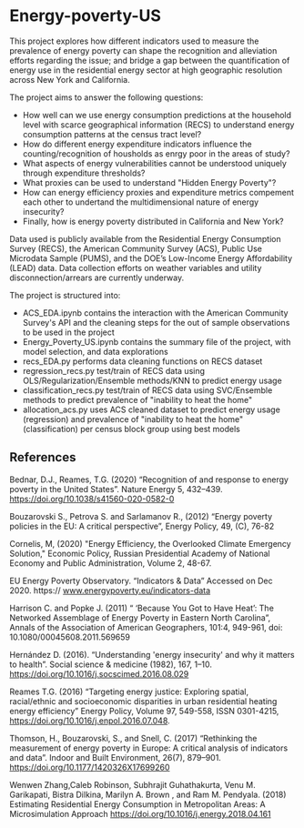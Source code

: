 # Energy-poverty-US

This project explores how different indicators used to measure the prevalence of energy poverty can shape the recognition and alleviation efforts regarding the issue; and bridge a gap between the quantification of energy use in the residential energy sector at high geographic resolution across New York and California.

The project aims to answer the following questions:
- How well can we use energy consumption predictions at the household level with scarce geographical information (RECS) to understand energy consumption patterns at the census tract level? 
- How do different energy expenditure indicators influence the counting/recognition of housholds as enrgy poor in the areas of study?
- What aspects of energy vulnerabilities cannot be understood uniquely through expenditure thresholds?
- What proxies can be used to understand "Hidden Energy Poverty"?
- How can energy efficiency proxies and expenditure metrics compement each other to undertand the multidimensional nature of energy insecurity?
- Finally, how is energy poverty distributed in California and New York? 

Data used is publicly available from the Residential Energy Consumption Survey (RECS), the American Community Survey (ACS), Public Use Microdata Sample (PUMS), and the DOE’s Low-Income Energy Affordability (LEAD) data. Data collection efforts on weather variables and utility disconnection/arrears are currently underway.

The project is structured into:
- ACS_EDA.ipynb contains the interaction with the American Community Survey's API and the cleaning steps for the out of sample observations to be used in the project
- Energy_Poverty_US.ipynb contains the summary file of the project, with model selection, and data explorations
- recs_EDA.py performs data cleaning functions on RECS dataset
- regression_recs.py test/train of RECS data using OLS/Regularization/Ensemble methods/KNN to predict energy usage 
- classification_recs.py test/train of RECS data using SVC/Ensemble methods to predict prevalence of "inability to heat the home"
- allocation_acs.py uses ACS cleaned dataset to predict energy usage (regression) and prevalence of "inability to heat the home" (classification) per census block group using best models


## References 
Bednar, D.J., Reames, T.G. (2020) “Recognition of and response to energy poverty in the United States”. Nature Energy 5, 432–439. https://doi.org/10.1038/s41560-020-0582-0

Bouzarovski S., Petrova S. and Sarlamanov R., (2012) “Energy poverty policies in the EU: A critical perspective”, Energy Policy, 49, (C), 76-82

Cornelis, M, (2020) "Energy Efficiency, the Overlooked Climate Emergency Solution," Economic Policy, Russian Presidential Academy of National Economy and Public Administration, Volume 2, 48-67.

EU Energy Poverty Observatory. “Indicators & Data” Accessed on Dec 2020. https:// www.energypoverty.eu/indicators-data

Harrison C. and Popke J. (2011) “ ‘Because You Got to Have Heat’: The Networked Assemblage of Energy Poverty in Eastern North Carolina”, Annals of the Association of American Geographers, 101:4, 949-961, doi: 10.1080/00045608.2011.569659

Hernández D. (2016). “Understanding 'energy insecurity' and why it matters to health”. Social science & medicine (1982), 167, 1–10. https://doi.org/10.1016/j.socscimed.2016.08.029

Reames T.G. (2016) “Targeting energy justice: Exploring spatial, racial/ethnic and socioeconomic disparities in urban residential heating energy efficiency” Energy Policy, Volume 97, 549-558, ISSN 0301-4215, https://doi.org/10.1016/j.enpol.2016.07.048.

Thomson, H., Bouzarovski, S., and Snell, C. (2017) “Rethinking the measurement of energy poverty in Europe: A critical analysis of indicators and data”. Indoor and Built Environment, 26(7), 879–901. https://doi.org/10.1177/1420326X17699260

Wenwen Zhang,Caleb Robinson, Subhrajit Guhathakurta, Venu M. Garikapati, Bistra Dilkina, Marilyn A. Brown , and Ram M. Pendyala. (2018) Estimating Residential Energy Consumption in Metropolitan Areas: A Microsimulation Approach https://doi.org/10.1016/j.energy.2018.04.161
